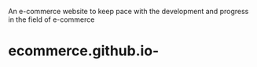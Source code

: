 An e-commerce website to keep pace with the development and progress in the field of e-commerce
# ecommerce.github.io-
